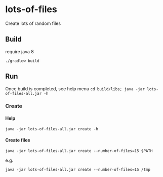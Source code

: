 # lots-of-files
Create lots of random files

## Build
require java 8

```
./gradlew build
```

## Run

Once build is completed, see help menu
`cd build/libs; java -jar lots-of-files-all.jar -h`

### Create
#### Help
`java -jar lots-of-files-all.jar create -h`

#### Create files
`java -jar lots-of-files-all.jar create --number-of-files=15 $PATH`

e.g.
```
java -jar lots-of-files-all.jar create --number-of-files=15 /tmp
```
